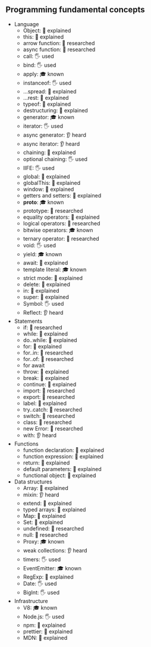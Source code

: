 ## Programming fundamental concepts

- Language
  - Object: 🙋 explained
  - this: 🙋 explained
  - arrow function: 🔬 researched
  - async function: 🔬 researched
  - call: 🖐️ used 
  - bind: 🖐️ used
  - apply: 🎓 known
  - instanceof: 🖐️ used
  - ...spread: 🙋 explained
  - ...rest: 🙋 explained
  - typeof: 🙋 explained
  - destructuring: 🙋 explained
  - generator: 🎓 known
  - iterator: 🖐️ used
  - async generator: 👂 heard
  - async iterator: 👂 heard
  - chaining: 🙋 explained
  - optional chaining: 🖐️ used
  - IIFE: 🖐️ used
  - global: 🙋 explained
  - globalThis: 🙋 explained
  - window: 🙋 explained
  - getters and setters: 🙋 explained
  - __proto__: 🎓 known
  - prototype: 🔬 researched
  - equality operators: 🙋 explained
  - logical operators: 🔬 researched
  - bitwise operators: 🎓 known
  - ternary operator: 🔬 researched
  - void: 🖐️ used
  - yield: 🎓 known
  - await: 🙋 explained
  - template literal: 🎓 known
  - strict mode: 🙋 explained
  - delete: 🙋 explained
  - in: 🙋 explained
  - super: 🙋 explained
  - Symbol: 🖐️ used
  - Reflect: 👂 heard
- Statements
  - if: 🔬 researched
  - while: 🙋 explained
  - do..while: 🙋 explained
  - for: 🙋 explained
  - for..in: 🔬 researched
  - for..of: 🔬 researched
  - for await
  - throw: 🙋 explained
  - break: 🙋 explained
  - continue: 🙋 explained
  - import: 🔬 researched
  - export: 🔬 researched
  - label: 🙋 explained
  - try..catch: 🔬 researched
  - switch: 🔬 researched
  - class: 🔬 researched
  - new Error: 🔬 researched
  - with: 👂 heard
- Functions
  - function declaration: 🙋 explained
  - function expression: 🙋 explained
  - return: 🙋 explained
  - default parameters: 🙋 explained
  - functional object: 🙋 explained
- Data structures
  - Array: 🙋 explained
  - mixin: 👂 heard
  - extend: 🙋 explained
  - typed arrays: 🙋 explained
  - Map: 🙋 explained
  - Set: 🙋 explained
  - undefined: 🔬 researched
  - null: 🔬 researched
  - Proxy: 🎓 known
  - weak collections: 👂 heard
  - timers: 🖐️ used
  - EventEmitter: 🎓 known
  - RegExp: 🙋 explained
  - Date: 🖐️ used
  - BigInt: 🖐️ used
- Infrastructure
  - V8: 🎓 known
  - Node.js: 🖐️ used
  - npm: 🙋 explained 
  - prettier: 🙋 explained
  - MDN: 🙋 explained

